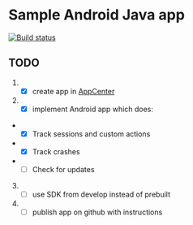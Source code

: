 # Sample Android Java app
[![Build status](https://build.appcenter.ms/v0.1/apps/38af8a4f-21ad-4c56-8813-6cf2606c19d3/branches/master/badge)](https://appcenter.ms)

## TODO
1. - [x] create app in [AppCenter](appcenter.ms)
2. - [x] implement Android app which does:
* - [x] Track sessions and custom actions
* - [x] Track crashes
* - [ ] Check for updates
3. - [ ] use SDK from develop instead of prebuilt
4. - [ ] publish app on github with instructions